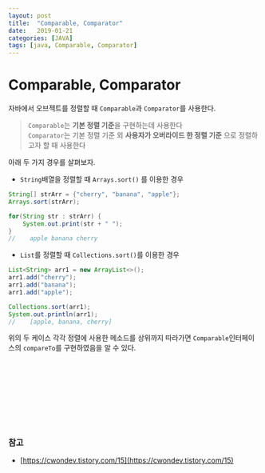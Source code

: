 ```yaml
---
layout: post
title:  "Comparable, Comparator"
date:   2019-01-21
categories: [JAVA]
tags: [java, Comparable, Comparator]
---
```


# Comparable, Comparator
자바에서 오브젝트를 정렬할 때 `Comparable`과 `Comparator`를 사용한다.  

> `Comparable`는 **기본 정렬 기준**을 구현하는데 사용한다  
> `Comparator`는 기본 정렬 기준 외 **사용자가 오버라이드 한 정렬 기준** 으로 정렬하고자 할 때 사용한다

아래 두 가지 경우를 살펴보자.

- `String`배열을 정렬할 때 `Arrays.sort()` 를 이용한 경우

~~~java
String[] strArr = {"cherry", "banana", "apple"};
Arrays.sort(strArr);

for(String str : strArr) {
    System.out.print(str + " ");
}
//    apple banana cherry
~~~  

- `List`를 정렬할 때 `Collections.sort()`를 이용한 경우

~~~java
List<String> arr1 = new ArrayList<>();
arr1.add("cherry");
arr1.add("banana");
arr1.add("apple");

Collections.sort(arr1);
System.out.println(arr1);
//    [apple, banana, cherry]
~~~  


위의 두 케이스 각각 정렬에 사용한 메소드를 상위까지 따라가면 `Comparable`인터페이스의 `compareTo`를 구현하였음을 알 수 있다.  


~~~java
~~~


<br/><br/><br/><br/>  
---
### 참고
- [https://cwondev.tistory.com/15](https://cwondev.tistory.com/15)

